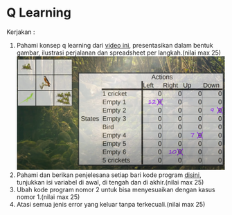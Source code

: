 # Q Learning

Kerjakan :
1. Pahami konsep q learning dari [video ini](https://www.youtube.com/watch?v=qhRNvCVVJaA&ab_channel=deeplizard), presentasikan dalam bentuk gambar, ilustrasi perjalanan dan spreadsheet per langkah.(nilai max 25)  
![alt text](image.png)  
2. Pahami dan berikan penjelesana setiap bari kode program [disini](https://github.com/mymyid/qpy), tunjukkan isi variabel di awal, di tengah dan di akhir.(nilai max 25)
3. Ubah kode program nomor 2 untuk bisa menyesuaikan dengan kasus nomor 1.(nilai max 25)
4. Atasi semua jenis error yang keluar tanpa terkecuali.(nilai max 25)